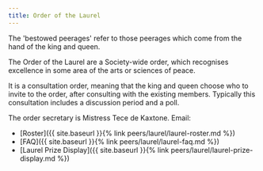 ```yaml
---
title: Order of the Laurel
---
```


The 'bestowed peerages' refer to those peerages which come from the hand of the king and queen. 

The Order of the Laurel are a Society-wide order, which recognises excellence in some area of the arts or sciences of peace. 

It is a consultation order, meaning that the king and queen choose who to invite to the order, after consulting with the existing members. Typically this consultation includes a discussion period and a poll. 

The order secretary is Mistress Tece de Kaxtone. Email: 

* [Roster]({{ site.baseurl }}{% link peers/laurel/laurel-roster.md %})
* [FAQ]({{ site.baseurl }}{% link peers/laurel/laurel-faq.md %})
* [Laurel Prize Display]({{ site.baseurl }}{% link peers/laurel/laurel-prize-display.md %})
